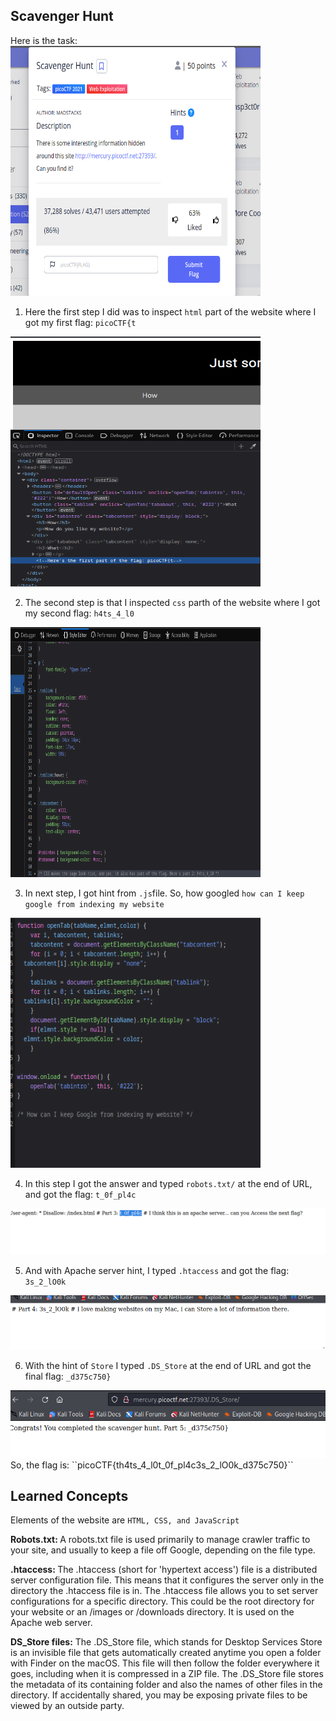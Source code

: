 <h2> Scavenger Hunt </h2>
Here is the task:

<img src = "images/1.png" height=400, width=400>

1. Here the first step I did was to inspect ``html`` part of the website where I got my first flag: ``picoCTF{t``

<img src = "images/2.png" height=400, width=400>

2. The second step is that I inspected ``css`` parth of the website where I got my second flag: ``h4ts_4_l0``

<img src = "images/3.png" height=400, width=400>

3. In next step, I got hint from ``.js``file. So, how googled ``how can I keep google from indexing my website``

<img src = "images/4.png" height=400, width=400>

4. In this step I got the answer and typed ``robots.txt/`` at the end of URL, and got the flag: ``t_0f_pl4c``

<img src = "images/5.png">

5. And with Apache server hint, I typed ``.htaccess`` and got the flag: ``3s_2_lO0k``

<img src = "images/6.png">

6. With the hint of ``Store`` I typed ``.DS_Store`` at the end of URL and got the final flag: ``_d375c750}``

<img src = "images/7.png">
So, the flag is: ``picoCTF{th4ts_4_l0t_0f_pl4c3s_2_lO0k_d375c750}``

<h2> Learned Concepts </h2>

Elements of the website are ``HTML, CSS, and JavaScript``

<B>Robots.txt: </B> A robots.txt file is used primarily to manage crawler traffic to your site, and usually to keep a file off Google, depending on the file type.

<B> .htaccess: </B> The .htaccess (short for 'hypertext access') file is a distributed server configuration file. This means that it configures the server only in the directory the .htaccess file is in. The .htaccess file allows you to set server configurations for a specific directory. This could be the root directory for your website or an /images or /downloads directory. It is used on the Apache web server.


<B>DS_Store files:</B>  The .DS_Store file, which stands for Desktop Services Store is an invisible file that gets automatically created anytime you open a folder with Finder on the macOS. This file will then follow the folder everywhere it goes, including when it is compressed in a ZIP file. The .DS_Store file stores the metadata of its containing folder and also the names of other files in the directory. If accidentally shared, you may be exposing private files to be viewed by an outside party.



